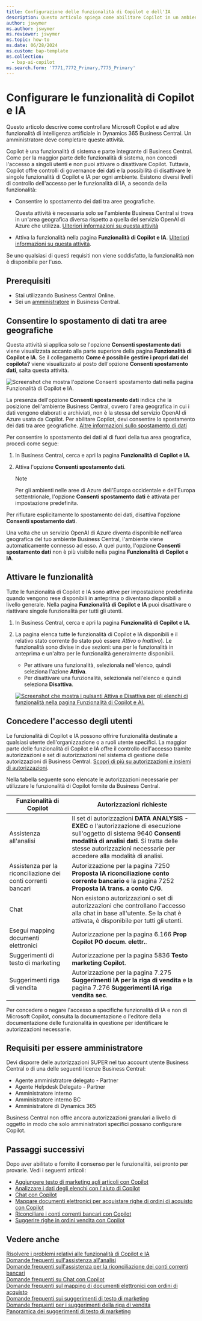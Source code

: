 ```yaml
---
title: Configurazione delle funzionalità di Copilot e dell'IA
description: Questo articolo spiega come abilitare Copilot in un ambiente.
author: jswymer
ms.author: jswymer
ms.reviewer: jswymer
ms.topic: how-to
ms.date: 06/28/2024
ms.custom: bap-template
ms.collection:
  - bap-ai-copilot
ms.search.form: '7771,7772_Primary,7775_Primary'
---
```


# Configurare le funzionalità di Copilot e IA

<!--[!INCLUDE[ai-preview](includes/ai-preview.md)]-->

<!--This article explains how you can control the ability to create AI-powered item marketing text with Copilot for your organization. This task is done by an admin. There are two requirements that you must fulfill to make the feature available to users:-->

Questo articolo descrive come controllare Microsoft Copilot e ad altre funzionalità di intelligenza artificiale in Dynamics 365 Business Central. Un amministratore deve completare queste attività.

Copilot è una funzionalità di sistema e parte integrante di Business Central. Come per la maggior parte delle funzionalità di sistema, non concedi l'accesso a singoli utenti e non puoi attivare o disattivare Copilot. Tuttavia, Copilot offre controlli di governance dei dati e la possibilità di disattivare le singole funzionalità di Copilot e IA per ogni ambiente. Esistono diversi livelli di controllo dell'accesso per le funzionalità di IA, a seconda della funzionalità:

- Consentire lo spostamento dei dati tra aree geografiche.

    Questa attività è necessaria solo se l'ambiente Business Central si trova in un'area geografica diversa rispetto a quella del servizio OpenAI di Azure che utilizza. [Ulteriori informazioni su questa attività](#allow-data-movement-across-geographies)

- Attiva la funzionalità nella pagina **Funzionalità di Copilot e IA**. [Ulteriori informazioni su questa attività](#activate-features).

<!-- For 2024 there are no AI features governed by **Feature Management**, so this section is not shown
- Enable the specific feature if it's governed by **Feature Management**.

  Check whether  of 2024 release wave 1, chat with Copilot, marketing text suggestions, and bank account reconciliation assist features are included under **Feature Management**. [Learn more](#enable-feature-in-feature-management)
<!-- 
- Enable the specific feature, if it's still governed by **Feature Management**.

  In 2023 release wave 2, both the marketing text suggestions and bank account reconciliation assist features are included under **Feature Management**. [Learn more](#enable-feature-in-feature-management)-->

Se uno qualsiasi di questi requisiti non viene soddisfatto, la funzionalità non è disponibile per l'uso.

## Prerequisiti

- Stai utilizzando Business Central Online.
- Sei un [amministratore](#requirements-for-being-an-administrator) in Business Central.

## Consentire lo spostamento di dati tra aree geografiche

Questa attività si applica solo se l'opzione **Consenti spostamento dati** viene visualizzata accanto alla parte superiore della pagina **Funzionalità di Copilot e IA**. Se il collegamento **Come è possibile gestire i propri dati del copilota?** viene visualizzato al posto dell'opzione **Consenti spostamento dati**, salta questa attività.

![Screenshot che mostra l'opzione Consenti spostamento dati nella pagina Funzionalità di Copilot e IA.](media/allow-data-movement-v2.png)

La presenza dell'opzione **Consenti spostamento dati** indica che la posizione dell'ambiente Business Central, ovvero l'area geografica in cui i dati vengono elaborati e archiviati, non è la stessa del servizio OpenAI di Azure usata da Copilot. Per abilitare Copilot, devi consentire lo spostamento dei dati tra aree geografiche. [Altre informazioni sullo spostamento di dati](ai-copilot-data-movement.md)

Per consentire lo spostamento dei dati al di fuori della tua area geografica, procedi come segue:

1. In Business Central, cerca e apri la pagina **Funzionalità di Copilot e IA**.
1. Attiva l'opzione **Consenti spostamento dati**.

    > [!NOTE]
    > Per gli ambienti nelle aree di Azure dell'Europa occidentale e dell'Europa settentrionale, l'opzione **Consenti spostamento dati** è attivata per impostazione predefinita.

Per rifiutare esplicitamente lo spostamento dei dati, disattiva l'opzione **Consenti spostamento dati**.

Una volta che un servizio OpenAI di Azure diventa disponibile nell'area geografica del tuo ambiente Business Central, l'ambiente viene automaticamente connesso ad esso. A quel punto, l'opzione **Consenti spostamento dati** non è più visibile nella pagina **Funzionalità di Copilot e IA**.

<!-- Don't review
| Australia, United Kingdom, United States | Within the respective geographical region |
| Europe, France, Germany, Norway, Switzerland  | Sweden or Switzerland |
| Asia Pacific, Brazil, Canada, India, Japan, Singapore, South Africa, South Korea, United Arab Emirates  | United States |-->



<!--Note

If your environment is hosted in North America, Copilot will use an Azure OpenAI endpoint in North America to process your data.
If your environment is hosted in Europe, Copilot will use an Azure OpenAI endpoint in Europe to process your data.
If your environment is hosted anywhere else, Copilot will use an Azure OpenAI endpoint outside of the region in which the environment is hosted.
To opt in 

Copilot and other AI capabilities use Azure OpenAI Service.  and are provided by default to only those customers with environments that have United States as their geography for data processing and storage. While the Azure OpenAI Service is available in multiple geographies including Australia, Canada, United States, France, Japan and UK, Copilot does not follow the same regional rollout schedule.

Meanwhile, customers with environments outside the United States can use Copilot AI features by opting in to share relevant data with the Azure OpenAI Service in United States or Switzerland.

The information in the following table outlines the Azure OpenAI service that's used by the Copilot services based on the geography of their Dynamics 365 environment when they opt-in to share data.-->

## Attivare le funzionalità

Tutte le funzionalità di Copilot e IA sono attive per impostazione predefinita quando vengono rese disponibili in anteprima o diventano disponibili a livello generale. Nella pagina **Funzionalità di Copilot e IA** puoi disattivare o riattivare singole funzionalità per tutti gli utenti.

1. In Business Central, cerca e apri la pagina **Funzionalità di Copilot e IA**.
1. La pagina elenca tutte le funzionalità di Copilot e IA disponibili e il relativo stato corrente (lo stato può essere *Attivo* o *Inattivo*). Le funzionalità sono divise in due sezioni: una per le funzionalità in anteprima e un'altra per le funzionalità generalmente disponibili.

    - Per attivare una funzionalità, selezionala nell'elenco, quindi seleziona l'azione **Attiva**.
    - Per disattivare una funzionalità, selezionala nell'elenco e quindi seleziona **Disattiva**.

    [![Screenshot che mostra i pulsanti Attiva e Disattiva per gli elenchi di funzionalità nella pagina Funzionalità di Copilot e AI.](media/copilot-and-ai-capabilties-page.svg)](media/copilot-and-ai-capabilties-page.svg#lightbox)

<!-- don't review 

<!-- For 2024 there are no AI features governed by **Feature Management**, so this section is not shown
## Enable feature in Feature Management

When individual Copilot capabilities are released in Business Central minor updates, these capabilities are optional until the next major update. **Feature Management** is used to turn on or off features that are in preview, like bank reconciliation, and some features that are generally available, like marketing text suggestions. [Learn more about feature management](/dynamics365/business-central/dev-itpro/administration/feature-management).

1. In Business Central, search for and open the **Feature Management** page.
2. To enable a feature, set the **Enabled for** column to **All users**. To disable a feature, set the **Enabled for** column to **None**. Use the following table to help you determine the switch that applies to the Copilot and AI capability you want to enable:

   - **Feature Preview: Bank account reconciliation with Copilot** enables the bank account reconciliation assist feature.
   - **Feature Preview: Chat with Copilot** enables the chat with Copilot feature.
   - **Feature preview: Create AI-powered product descriptions with Copilot** enables the marketing text suggestions feature.

   For more information about feature management in general, go to [Feature Management](/dynamics365/business-central/dev-itpro/administration/feature-management).-->

## Concedere l'accesso degli utenti

Le funzionalità di Copilot e IA possono offrire funzionalità destinate a qualsiasi utente dell'organizzazione o a ruoli utente specifici. La maggior parte delle funzionalità di Copilot e IA offre il controllo dell'accesso tramite autorizzazioni e set di autorizzazioni nel sistema di gestione delle autorizzazioni di Business Central. [Scopri di più su autorizzazioni e insiemi di autorizzazioni](ui-define-granular-permissions.md).

Nella tabella seguente sono elencate le autorizzazioni necessarie per utilizzare le funzionalità di Copilot fornite da Business Central.

| Funzionalità di Copilot | Autorizzazioni richieste |
|---|---|
| Assistenza all'analisi | Il set di autorizzazioni **DATA ANALYSIS - EXEC** o l'autorizzazione di esecuzione sull'oggetto di sistema 9640 **Consenti modalità di analisi dati**. Si tratta delle stesse autorizzazioni necessarie per accedere alla modalità di analisi. |
| Assistenza per la riconciliazione dei conti correnti bancari | Autorizzazione per la pagina 7250 **Proposta IA riconciliazione conto corrente bancario** e la pagina 7252 **Proposta IA trans. a conto C/G**. |
| Chat | Non esistono autorizzazioni o set di autorizzazioni che controllano l'accesso alla chat in base all'utente. Se la chat è attivata, è disponibile per tutti gli utenti. |
| Esegui mapping documenti elettronici | Autorizzazione per la pagina 6.166 **Prop Copilot PO docum. elettr.**. |
| Suggerimenti di testo di marketing | Autorizzazione per la pagina 5836 **Testo marketing Copilot**. |
| Suggerimenti riga di vendita | Autorizzazione per la pagina 7.275 **Suggerimenti IA per la riga di vendita** e la pagina 7.276 **Suggerimenti IA riga vendita sec**. |

Per concedere o negare l'accesso a specifiche funzionalità di IA e non di Microsoft Copilot, consulta la documentazione o l'editore della documentazione delle funzionalità in questione per identificare le autorizzazioni necessarie.

## Requisiti per essere amministratore

Devi disporre delle autorizzazioni SUPER nel tuo account utente Business Central o di una delle seguenti licenze Business Central:

- Agente amministratore delegato - Partner
- Agente Helpdesk Delegato - Partner
- Amministratore interno
- Amministratore interno BC
- Amministratore di Dynamics 365

Business Central non offre ancora autorizzazioni granulari a livello di oggetto in modo che solo amministratori specifici possano configurare Copilot.

## Passaggi successivi

Dopo aver abilitato e fornito il consenso per le funzionalità, sei pronto per provarle. Vedi i seguenti articoli:

- [Aggiungere testo di marketing agli articoli con Copilot](item-marketing-text.md)
- [Analizzare i dati degli elenchi con l'aiuto di Copilot](analysis-assist.md)
- [Chat con Copilot](chat-with-copilot.md)
- [Mappare documenti elettronici per acquistare righe di ordini di acquisto con Copilot](map-edocuments-with-copilot.md)
- [Riconciliare i conti correnti bancari con Copilot](bank-reconciliation-with-copilot.md)
- [Suggerire righe in ordini vendita con Copilot](sales-suggest-sales-lines-with-copilot.md)

## Vedere anche

[Risolvere i problemi relativi alle funzionalità di Copilot e IA](ai-copilot-troubleshooting.md)  
[Domande frequenti sull'assistenza all'analisi](faqs-analysis-assist.md)  
[Domande frequenti sull'assistenza per la riconciliazione dei conti correnti bancari](faqs-bank-reconciliation.md)  
[Domande frequenti su Chat con Copilot](faqs-chat-with-copilot.md)  
[Domande frequenti sul mapping di documenti elettronici con ordini di acquisto](faqs-map-edocuments.md)  
[Domande frequenti sui suggerimenti di testo di marketing](faqs-marketing-text.md)  
[Domande frequenti per i suggerimenti della riga di vendita](faq-sales-suggest-sales-lines-with-copilot.md)  
[Panoramica dei suggerimenti di testo di marketing](ai-overview.md)
